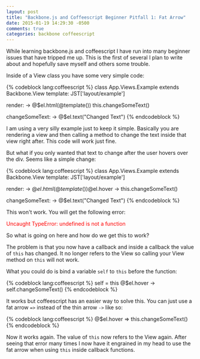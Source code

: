 ```yaml
---
layout: post
title: "Backbone.js and Coffeescript Beginner Pitfall 1: Fat Arrow"
date: 2015-01-19 14:29:30 -0500
comments: true
categories: backbone coffeescript
---
```

While learning backbone.js and coffeescript I have run into many beginner issues that have tripped me up. This is the first of several I plan to write about and hopefully save myself and others some trouble.

Inside of a View class you have some very simple code:

{% codeblock lang:coffeescript %}
class App.Views.Example extends Backbone.View
  template: JST['layout/example']

  render: ->
    @$el.html(@template())
    this.changeSomeText()

  changeSomeText: ->
    @$el.text("Changed Text")
{% endcodeblock %}

I am using a very silly example just to keep it simple. Basically you are rendering a view and then calling a method to change the text inside that view right after. This code will work just fine.

But what if you only wanted that text to change after the user hovers over the div. Seems like a simple change:

{% codeblock lang:coffeescript %}
class App.Views.Example extends Backbone.View
  template: JST['layout/example']

  render: ->
    @$el.html(@template())
    @$el.hover ->
      this.changeSomeText()

  changeSomeText: ->
    @$el.text("Changed Text")
{% endcodeblock %}

This won't work. You will get the following error:

<span style="color:red">Uncaught TypeError: undefined is not a function</span>

So what is going on here and how do we get this to work?

<!--more-->

The problem is that you now have a callback and inside a callback the value of `this` has changed. It no longer refers to the View so calling your View method on `this` will not work.

What you could do is bind a variable `self` to `this` before the function:

{% codeblock lang:coffeescript %}
self = this
@$el.hover ->
  self.changeSomeText()
{% endcodeblock %}

It works but coffeescript has an easier way to solve this. You can just use a fat arrow `=>` instead of the thin arrow `->` like so:

{% codeblock lang:coffeescript %}
@$el.hover =>
  this.changeSomeText()
{% endcodeblock %}

Now it works again. The value of `this` now refers to the View again. After seeing that error many times I now have it engrained in my head to use the fat arrow when using `this` inside callback functions.
